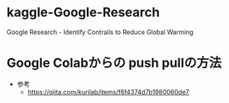 # kaggle-Google-Research
Google Research - Identify Contrails to Reduce Global Warming

# Google Colabからの push pullの方法
- 参考
  - https://qiita.com/kurilab/items/f6f4374d7b1980060de7
